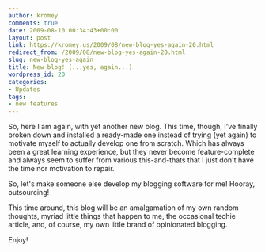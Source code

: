 ```yaml
---
author: kromey
comments: true
date: 2009-08-10 00:34:43+00:00
layout: post
link: https://kromey.us/2009/08/new-blog-yes-again-20.html
redirect_from: /2009/08/new-blog-yes-again-20.html
slug: new-blog-yes-again
title: New blog! (...yes, again...)
wordpress_id: 20
categories:
- Updates
tags:
- new features
---
```


So, here I am again, with yet another new blog. This time, though, I've finally broken down and installed a ready-made one instead of trying (yet again) to motivate myself to actually develop one from scratch. Which has always been a great learning experience, but they never become feature-complete and always seem to suffer from various this-and-thats that I just don't have the time nor motivation to repair.

So, let's make someone else develop my blogging software for me! Hooray, outsourcing!

This time around, this blog will be an amalgamation of my own random thoughts, myriad little things that happen to me, the occasional techie article, and, of course, my own little brand of opinionated blogging.

Enjoy!
